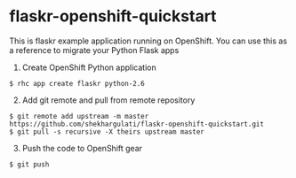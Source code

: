 flaskr-openshift-quickstart
===========================

This is flaskr example application running on OpenShift. You can use this as a reference to migrate your Python Flask apps

1. Create OpenShift Python application
```
$ rhc app create flaskr python-2.6
```

2. Add git remote and pull from remote repository
```
$ git remote add upstream -m master https://github.com/shekhargulati/flaskr-openshift-quickstart.git
$ git pull -s recursive -X theirs upstream master
```
3. Push the code to OpenShift gear
```
$ git push
```